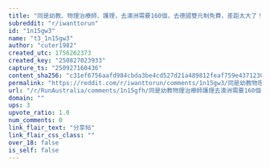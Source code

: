 ```yaml
---
title: "同是幼教、物理治療師、護理，去澳洲需要160個，去德國雙元制免費，差距太大了！"
subreddit: "r/iwanttorun"
id: "1n15gw3"
name: "t3_1n15gw3"
author: "cuter1982"
created_utc: 1756262373
created_key: "250827023933"
capture_ts: "250927160436"
content_sha256: "c31ef6756aafd984cbda3be4cd527d21a489812feaf759e4371230bf9b2e4f85"
permalink: "https://reddit.com/r/iwanttorun/comments/1n15gw3/同是幼教物理治療師護理去澳洲需要160個去德國雙元制免費差距太大了/"
url: "/r/RunAustralia/comments/1n15gfh/同是幼教物理治療師護理去澳洲需要160個去德國雙元制免費差距太大了/"
domain: ""
ups: 3
upvote_ratio: 1.0
num_comments: 0
link_flair_text: "分享帖"
link_flair_css_class: ""
over_18: false
is_self: false
---
```


